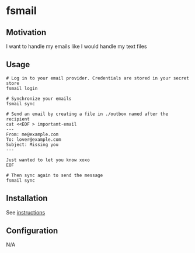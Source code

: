 # fsmail

## Motivation

I want to handle my emails like I would handle my text files

## Usage

```shell
# Log in to your email provider. Credentials are stored in your secret store
fsmail login

# Synchronize your emails
fsmail sync

# Send an email by creating a file in ./outbox named after the recipient
cat <<EOF > important-email
---
From: me@example.com
To: lover@example.com
Subject: Missing you
---

Just wanted to let you know xoxo
EOF

# Then sync again to send the message
fsmail sync
```

## Installation

See [instructions](INSTALL.md)

## Configuration

N/A

